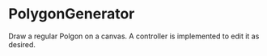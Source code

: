 # PolygonGenerator
Draw a regular Polgon on a canvas. A controller is implemented to edit it as desired.
